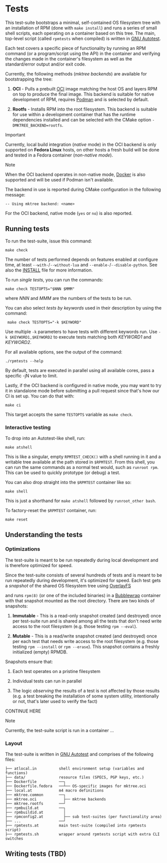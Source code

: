 # Tests

This test-suite bootstraps a minimal, self-contained OS filesystem tree with an
installation of RPM (done with `make install`) and runs a series of small shell
scripts, each operating on a container based on this tree.  The main, top-level
script (called `rpmtests` when compiled) is written in [GNU
Autotest](https://www.gnu.org/software/autoconf/manual/autoconf-2.68/html_node/Using-Autotest.html#Using-Autotest).

Each test covers a specific piece of functionality by running an RPM command
(or a program/script using the API) in the container and verifying the changes
made in the container's filesystem as well as the standard/error output and/or
exit code.

Currently, the following methods (*mktree backends*) are available for
bootstrapping the tree:

1. **OCI** - Pulls a prebuilt [OCI](https://opencontainers.org/) image matching
   the host OS and layers RPM on top to produce the final image.  This backend
   is suitable for native development of RPM, requires
   [Podman](https://github.com/containers/podman/) and is selected by default.

2. **Rootfs** - Installs RPM into the root filesystem.  This backend is
   suitable for use within a development container that has the runtime
   dependencies installed and can be selected with the CMake option
   `-DMKTREE_BACKEND=rootfs`.

> [!IMPORTANT]
> Currently, local build integration (*native* mode) in the OCI backend is only
> supported on **Fedora Linux** hosts, on other hosts a fresh build will be
> done and tested in a Fedora container (*non-native mode*).

> [!NOTE]
> When the OCI backend operates in non-native mode,
> [Docker](https://github.com/docker/) is also supported and will be used if
> Podman isn't available.

The backend in use is reported during CMake configuration in the following
message:

    -- Using mktree backend: <name>

For the OCI backend, native mode (`yes` or `no`) is also reported.

## Running tests

To run the test-suite, issue this command:

    make check

The number of tests performed depends on features enabled at configure time,
at least `--with-`/`--without-lua` and `--enable-`/`--disable-python`.
See also the [INSTALL](../INSTALL) file for more information.

To run *single tests*, you can run the commands:

    make check TESTOPTS="$NNN $MMM"

where _NNN_ and _MMM_ are the numbers of the tests to be run.

You can also select *tests by keywords* used in their description by using the command:

     make check TESTOPTS="-k $KEYWORD"

Use multiple `-k` parameters to have tests with different keywords run.
Use `-k $KEYWORD1,$KEYWORD2` to execute tests matching both _KEYWORD1_ and _KEYWORD2_.

For all available options, see the output of the command:

	./rpmtests --help

By default, tests are executed in parallel using all available cores, pass
a specific -jN value to limit.

Lastly, if the OCI backend is configured in native mode, you may want to try it
in standalone mode before submitting a pull request since that's how our CI is
set up.  You can do that with:

    make ci

This target accepts the same `TESTOPTS` variable as `make check`.

### Interactive testing

To drop into an Autotest-like shell, run:

    make atshell

This is like a singular, empty `RPMTEST_CHECK()` with a shell running in it and
a writable tree available at the path stored in `$RPMTEST`.  From this shell,
you can run the same commands as a normal test would, such as `runroot rpm`.
This can be used to quickly prototype (or debug) a test.

You can also drop straight into the `$RPMTEST` container like so:

    make shell

This is just a shorthand for `make atshell` followed by `runroot_other bash`.

To factory-reset the `$RPMTEST` container, run:

    make reset

## Understanding the tests

### Optimizations

The test-suite is meant to be run repeatedly during local development and is
therefore optimized for speed.



Since the test-suite consists of several hundreds of tests and is meant to be
run repeatedly during development, it's optimized for speed.  Each test gets a
*snapshot* of the shared OS filesystem tree using
[OverlayFS](https://docs.kernel.org/filesystems/overlayfs.html)




and runs
`rpm(8)` (or one of the included binaries) in a
[Bubblewrap](https://github.com/containers/bubblewrap/) container with that
snapshot mounted as the root directory.  There are two kinds of snapshots:

1. **Immutable** - This is a read-only snapshot created (and destroyed) once
   per test-suite run and is shared among all the tests that don't need write
   access to the root filesystem (e.g. those testing `rpm --eval`).

2. **Mutable** - This is a read/write snapshot created (and destroyed) once per
   each test that needs write access to the root filesystem (e.g. those testing
   `rpm --install` or `rpm --erase`).  This snapshot contains a freshly
   initialized (empty) RPMDB.

Snapshots ensure that:

1. Each test operates on a pristine filesystem

2. Individual tests can run in parallel

3. The logic *observing* the results of a test is not affected by those results
   (e.g. a test breaking the installation of some system utility, intentionally
   or not, that's later used to verify the fact)

CONTINUE HERE
> [!NOTE]
> Currently, the test-suite script is run in a container ...

### Layout

The test-suite is written in
[GNU Autotest](https://www.gnu.org/savannah-checkouts/gnu/autoconf/manual/autoconf-2.71/html_node/Using-Autotest.html)
and comprises of the following files:

```
├── atlocal.in          shell environment setup (variables and functions)
├── data/               resource files (SPECS, PGP keys, etc.)
├── Dockerfile          ──┐
├── Dockerfile.fedora   ──┴── OS-specific images for mktree.oci
├── local.at            m4 macro definitions
├── mktree.common       ──┐
├── mktree.oci            ├── mktree backends
├── mktree.rootfs       ──┘
├── rpmbuild.at         ──┐
├── rpmbuildid.at         │
├── rpmconfig2.at         ├── sub test-suites (per functionality area)
├── ...                 ──┘
├── rpmtests.at         main test-suite (compiled into rpmtests script)
├── rpmtests.sh         wrapper around rpmtests script with extra CLI switches
```

## Writing tests (TBD)
